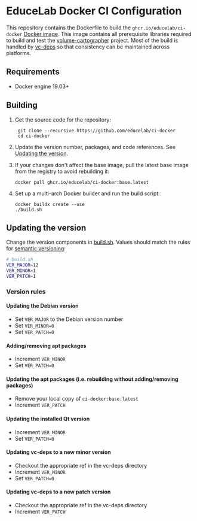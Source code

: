 # EduceLab Docker CI Configuration

This repository contains the Dockerfile to build the `ghcr.io/educelab/ci-docker`
[Docker image](https://github.com/orgs/educelab/packages/container/package/ci-docker). This image contains all prerequisite libraries required
to build and test the
[volume-cartographer](https://github.com/educelab/volume-cartographer)
project. Most of the build is handled by
[vc-deps](https://github.com/educelab/vc-deps) so that consistency can be
maintained across platforms.

## Requirements
 * Docker engine 19.03+

## Building
1. Get the source code for the repository:
   ```shell
    git clone --recursive https://github.com/educelab/ci-docker
    cd ci-docker
   ```

2. Update the version number, packages, and code references. See 
   [Updating the version](#updating-the-version).

3. If your changes don't affect the base image, pull the 
latest base image from the registry to avoid rebuilding it:
   ```shell
   docker pull ghcr.io/educelab/ci-docker:base.latest
   ```

4. Set up a multi-arch Docker builder and run the build script:
   ```shell
   docker buildx create --use
   ./build.sh
   ```

## Updating the version
Change the version components in [build.sh](build.sh). Values should match the rules 
for [semantic versioning](https://semver.org/):

```bash
# build.sh
VER_MAJOR=12
VER_MINOR=1
VER_PATCH=1
```

### Version rules
#### Updating the Debian version
- Set `VER_MAJOR` to the Debian version number
- Set `VER_MINOR=0`
- Set `VER_PATCH=0`

#### Adding/removing apt packages
- Increment `VER_MINOR`
- Set `VER_PATCH=0`

#### Updating the apt packages (i.e. rebuilding without adding/removing packages)
- Remove your local copy of `ci-docker:base.latest`
- Increment `VER_PATCH`

#### Updating the installed Qt version
- Increment `VER_MINOR`
- Set `VER_PATCH=0`

#### Updating vc-deps to a new minor version
- Checkout the appropriate ref in the vc-deps directory
- Increment `VER_MINOR`
- Set `VER_PATCH=0`

#### Updating vc-deps to a new patch version
- Checkout the appropriate ref in the vc-deps directory
- Increment `VER_PATCH`